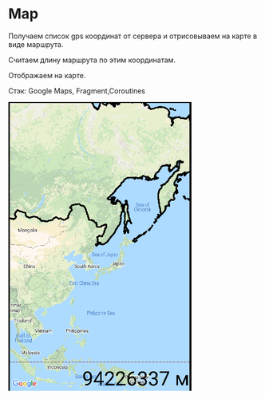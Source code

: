 # Map

Получаем список gps координат от сервера и отрисовываем на карте в виде маршрута.

Cчитаем длину маршрута по этим координатам.

Отображаем на карте.

Стэк: Google Maps, Fragment,Coroutines

![Screenshot 1.](./screenshot/Screen.png)
